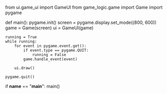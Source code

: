 from ui.game_ui import GameUI
from game_logic.game import Game
import pygame

def main():
    pygame.init()
    screen = pygame.display.set_mode((800, 600))
    game = Game(screen)
    ui = GameUI(game)
    
    running = True
    while running:
        for event in pygame.event.get():
            if event.type == pygame.QUIT:
                running = False
            game.handle_event(event)

        ui.draw()

    pygame.quit()

if __name__ == "__main__":
    main()
